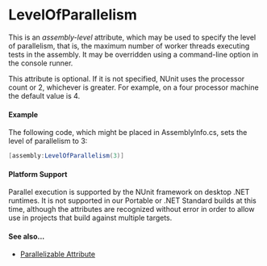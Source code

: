 # LevelOfParallelism


This is an _assembly-level_ attribute, which may be used to specify the level of 
parallelism, that is, the maximum number of worker threads executing tests in the assembly.
It may be overridden using a command-line option in the console runner.

This attribute is optional. If it is not specified, NUnit uses the processor count or 2,
whichever is greater. For example, on a four processor machine the default value is 4.

#### Example

The following code, which might be placed in AssemblyInfo.cs, sets the level of parallelism to 3:

```csharp
[assembly:LevelOfParallelism(3)]
```

#### Platform Support

Parallel execution is supported by the NUnit framework on desktop .NET runtimes. It is not supported in our Portable or .NET Standard builds at this time, although the attributes are recognized without error in order to allow use in projects that build against multiple targets.

#### See also...
 * [Parallelizable Attribute](Parallelizable.md)
